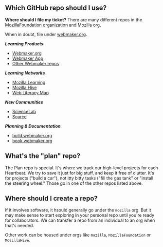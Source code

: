 ## <a name="whichrepo"></a>Which GitHub repo should I use?

**Where should I file my ticket?** There are many different repos in the [MozillaFoundation organization](https://github.com/MozillaFoundation/) and [Mozilla org](https://github.com/mozilla/?query=mofo). 

When in doubt, file under [webmaker.org](https://github.com/mozilla/webmaker.org/issues).

***Learning Products***
* [Webmaker.org](https://github.com/mozilla/webmaker.org/issues)
* [Webmaker App](https://github.com/mozilla/webmaker-app/issues)
* [Other Webmaker repos](https://github.com/mozilla/?query=webmaker) 

***Learning Networks***
* [Mozilla Learning](https://github.com/MozillaFoundation/Mozilla-Learning/issues)
* [Mozilla Hive](https://github.com/MozillaHive/issues) 
* [Web Literacy Map](https://github.com/mozilla/webliteracymap/issues)

***New Communities***
* [ScienceLab](https://github.com/mozilla/sciencelab)
* [Source](https://github.com/mozilla/source)

***Planning & Documentation***
* [build.webmaker.org](https://github.com/mozilla/build.webmaker.org/issues)
* [book.webmaker.org](https://github.com/mozilla/book.webmaker.org/issues)

## <a name="whatsplan"></a>What's the "plan" repo?
The Plan repo is special. It's where we track our high-level projects for each Heartbeat. We try to save it just for big stuff, and keep it free of clutter. It's for projects ("build a car"), not itty bitty tasks ("fill the gas tank" or "install the steering wheel." Those go in one of the other repos listed above. 

## <a name="wherenew"></a>Where should I create a repo?

If it involves software, it hsould generally go under the `mozilla` org. But it may make sense to start exploring in your personal repo until you're ready for collaborators.  We can transfer a repo from an individual to an org when that's needed. 

Other work can be housed under orgs like `mozilla`, `MozillaFoundation` or `MozillaHive`. 